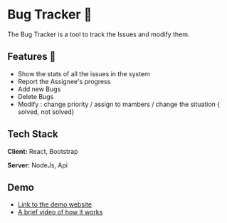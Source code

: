 
# Bug Tracker 🐞

The Bug Tracker is a tool to track the Issues and modify them.




## Features 🚀

- Show the stats of all the issues in the system
- Report the Assignee's progress 
- Add new Bugs
- Delete Bugs
- Modify : change priority / assign to mambers / change the situation { solved, not solved} 



## Tech Stack

**Client:** React, Bootstrap

**Server:** NodeJs, Api


## Demo

 - [Link to the demo website](https://symphonious-torrone-6c9ce2.netlify.app/)
 - [A brief video of how it works](https://www.loom.com/share/dc80717c6c724e8c96129166d1f1b3b8)
